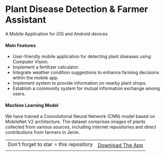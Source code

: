 # Plant Disease Detection & Farmer Assistant
A Mobile Application for iOS and Android devices

#### Main Features
  - User-friendly mobile application for detecting plant diseases using Computer Vision.
  - Implement a fertilizer calculator.
  - Integrate weather condition suggestions to enhance farming decisions within the mobile app.
  - Implement system to provide information on nearby plant shops.
  - Establish a community system for mutual information exchange among users.
  
#### Machine Learning Model

We have trained a Convolutional Neural Network (CNN) model based on MobileNet V2 architecture. The dataset comprises images of plants collected from various sources, including internet repositories and direct contributions from farmers in Jenin.



<table>
	<tr>
		<td>
			Don't forget to star ⭐ this repository
		</td>
		<td>
			<a href="https://drive.google.com/file/d/1Z5u8xvE7tsFri-ts_UmPvfkd7A-vcfBO/view?usp=sharing">Download The App</a>
		</td>
	</tr>
</table>
